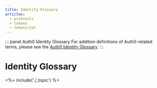 ```yaml
---
title: Identity Glossary
articles:
  - protocols
  - tokens
  - tokens/jwt
---
```


::: panel Auth0 Identity Glossary
For addition definitions of Auth0-related terms, please see the [Auth0 Identity Glossary](https://auth0.com/identity-glossary).
:::

# Identity Glossary

<%= include('./_topic') %>
